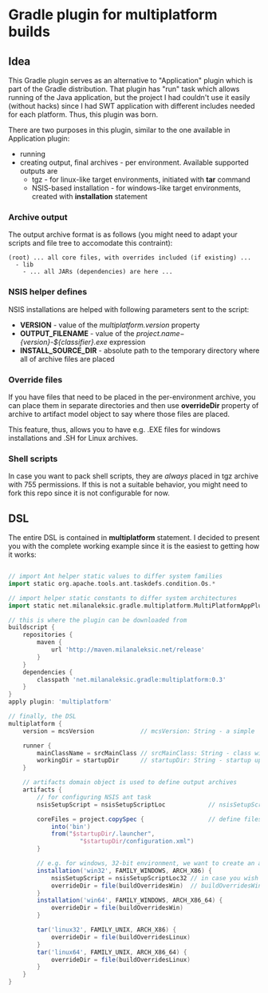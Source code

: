 Gradle plugin for multiplatform builds
===========================

Idea
----

This Gradle plugin serves as an alternative to "Application" plugin which is part of the Gradle distribution.
That plugin has "run" task which allows running of the Java application, but the project I had couldn't use
it easily (without hacks) since I had SWT application with different includes needed for each platform.
Thus, this plugin was born.

There are two purposes in this plugin, similar to the one available in Application plugin:
- running
- creating output, final archives - per environment. Available supported outputs are
    - tgz - for linux-like target environments, initiated with **tar** command
    - NSIS-based installation - for windows-like target environments, created with **installation** statement

### Archive output
The output archive format is as follows (you might need to adapt your scripts and file tree to accomodate
this contraint):

```
(root) ... all core files, with overrides included (if existing) ...
  - lib
    - ... all JARs (dependencies) are here ...
```

### NSIS helper defines
NSIS installations are helped with following parameters sent to the script:
- **VERSION** - value of the *multiplatform.version* property
- **OUTPUT_FILENAME** - value of the *${project.name}-${version}-${classifier}.exe* expression
- **INSTALL_SOURCE_DIR** - absolute path to the temporary directory where all of archive files are placed

### Override files
If you have files that need to be placed in the per-environment archive, you can place them in separate
directories and then use **overrideDir** property of archive to artifact model object to say where those 
files are placed.

This feature, thus, allows you to have e.g. .EXE files for windows installations and .SH for Linux archives.

### Shell scripts
In case you want to pack shell scripts, they are *always* placed in tgz archive with 755 permissions.
If this is not a suitable behavior, you might need to fork this repo since it is not configurable for now.

DSL
---

The entire DSL is contained in **multiplatform** statement. I decided to present you with the complete working
example since it is the easiest to getting how it works:

```groovy

// import Ant helper static values to differ system families
import static org.apache.tools.ant.taskdefs.condition.Os.*

// import helper static constants to differ system architectures
import static net.milanaleksic.gradle.multiplatform.MultiPlatformAppPlugin.*

// this is where the plugin can be downloaded from
buildscript {
    repositories {
        maven {
            url 'http://maven.milanaleksic.net/release'
        }
    }
    dependencies {
        classpath 'net.milanaleksic.gradle:multiplatform:0.3'
    }
}
apply plugin: 'multiplatform'

// finally, the DSL
multiplatform {
    version = mcsVersion             // mcsVersion: String - a simple 

    runner {
        mainClassName = srcMainClass // srcMainClass: String - class with main()
        workingDir = startupDir      // startupDir: String - startup up directory for the JVM process
    }

    // artifacts domain object is used to define output archives
    artifacts {
        // for configuring NSIS ant task
        nsisSetupScript = nsisSetupScriptLoc            // nsisSetupScriptLoc: String - location of global NSIS script

        coreFiles = project.copySpec {                  // define files which need to be present in all artifacts
            into('bin')
            from("$startupDir/.launcher",
                    "$startupDir/configuration.xml")
        }

        // e.g. for windows, 32-bit environment, we want to create an archive with "win32" classifer suffix 
        installation('win32', FAMILY_WINDOWS, ARCH_X86) {
            nsisSetupScript = nsisSetupScriptLoc32 // in case you wish to override global NSIS script
            overrideDir = file(buildOverridesWin)  // buildOverridesWin: String - override files for this environment
        }
        installation('win64', FAMILY_WINDOWS, ARCH_X86_64) {
            overrideDir = file(buildOverridesWin)
        }

        tar('linux32', FAMILY_UNIX, ARCH_X86) {
            overrideDir = file(buildOverridesLinux)
        }
        tar('linux64', FAMILY_UNIX, ARCH_X86_64) {
            overrideDir = file(buildOverridesLinux)
        }
    }
}
```

